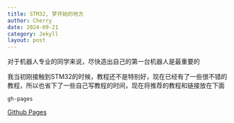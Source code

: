 ```yaml
---
title: STM32, 梦开始的地方
author: Cherry
date: 2024-09-21
category: Jekyll
layout: post
---
```


对于机器人专业的同学来说，尽快造出自己的第一台机器人是最重要的

我当初刚接触到STM32的时候，教程还不是特别好，现在已经有了一些很不错的教程，所以也省下了一些自己写教程的时间，现在将推荐的教程和链接放在下面

`gh-pages`

[Github Pages][1] 

[1]: https://pages.github.com